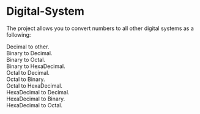 # Digital-System
 The project allows you to convert numbers to all other digital systems as a following:
 
 Decimal to other.               
 Binary to Decimal.              
 Binary to Octal.                
 Binary to HexaDecimal.          
 Octal to Decimal.                
 Octal to Binary.                
 Octal to HexaDecimal.           
 HexaDecimal to Decimal.         
 HexaDecimal to Binary.          
 HexaDecimal to Octal.           

